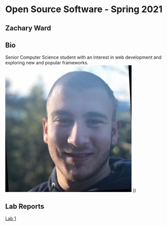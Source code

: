 # Open Source Software - Spring 2021
## Zachary Ward  

## Bio
Senior Computer Science student with an interest in web development
and exploring new and popular frameworks. 
![Zachary](/labs/lab-01/images/me.jpg)
))

## Lab Reports
[Lab 1](labs/lab-01/lab01.md)
